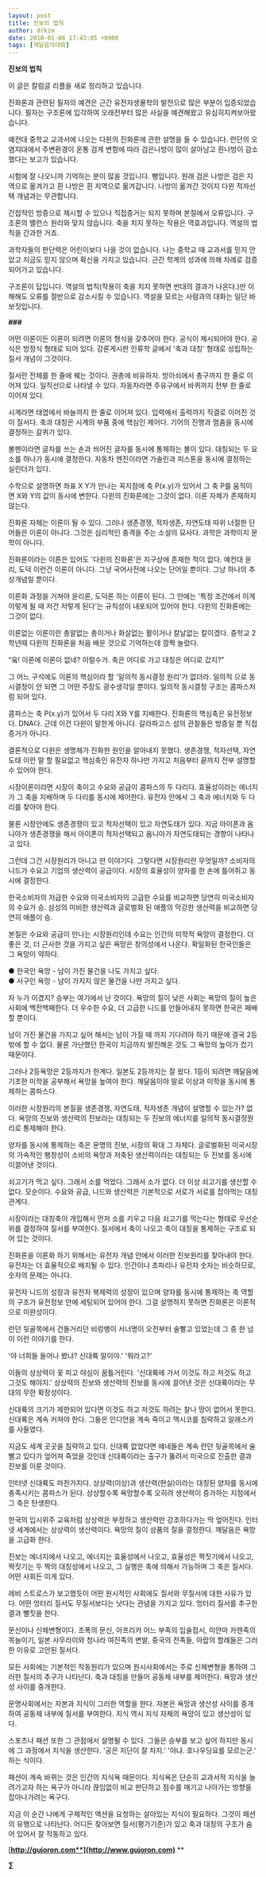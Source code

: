```yaml
---
layout: post
title: 진보의 법칙
author: drkim
date: 2010-01-08 17:43:05 +0900
tags: [깨달음의대화]
---
```

  
**진보의 법칙**

이 글은 칼럼글 리플을 새로 정리하고 있습니다.

진화론과 관련된 필자의 예견은 근간 유전자생물학의 발전으로 많은 부분이 입증되었습니다. 필자는 구조론에 입각하여 오래전부터 많은 사실을 예견해왔고 유심히지켜보아왔습니다. 

예컨대 중학교 교과서에 나오는 다윈의 진화론에 관한 설명을 들 수 있습니다. 런던의 오염지대에서 주변환경이 온통 검게 변함에 따라 검은나방이 많이 살아남고 흰나방이 감소했다는 보고가 있습니다. 

시험에 잘 나오니까 기억하는 분이 많을 것입니다. 뻥입니다. 원래 검은 나방은 검은 지역으로 옮겨가고 흰 나방은 흰 지역으로 옮겨갑니다. 나방이 옮겨간 것이지 다윈 적자선택 개념과는 무관합니다. 

간접적인 방증으로 제시할 수 있으나 직접증거는 되지 못하며 본질에서 오류입니다. 구조론의 밸런스 원리와 맞지 않습니다. 축을 치지 못하는 작용은 역효과입니다. 역설의 법칙을 간과한 거죠. 

과학자들의 판단력은 어린이보다 나을 것이 없습니다. 나는 중학교 때 교과서를 믿지 안았고 지금도 믿지 않으며 확신을 가지고 있습니다. 근간 학계의 성과에 의해 차례로 검증되어가고 있습니다. 

구조론이 답입니다. 역설의 법칙(작용이 축을 치지 못하면 반대의 결과가 나온다.)만 이해해도 오류를 절반으로 감소시킬 수 있습니다. 역설을 모르는 사람과의 대화는 일단 바보짓입니다.

**###**

어떤 이론이든 이론이 되려면 이론의 형식을 갖추어야 한다. 공식이 제시되어야 한다. 공식은 방정식 형태로 되어 있다. 강론게시판 인류학 글에서 '축과 대칭' 형태로 성립하는 질서 개념이 그것이다.

질서란 전체를 한 줄에 꿰는 것이다. 권총에 비유하자. 방아쇠에서 총구까지 한 줄로 이어져 있다. 일직선으로 나타낼 수 있다. 자동차라면 주유구에서 바퀴까지 전부 한 줄로 이어져 있다.

시계라면 태엽에서 바늘까지 한 줄로 이어져 있다. 입력에서 출력까지 직결로 이어진 것이 질서다. 축과 대칭은 시계의 부품 중에 핵심인 제어다. 기어의 진행과 멈춤을 동시에 결정하는 갈퀴가 있다. 

볼펜이라면 글자를 쓰는 손과 씌어진 글자를 동시에 통제하는 볼이 있다. 대칭되는 두 요소를 하나가 동시에 결정한다. 자동차 엔진이라면 가솔린과 피스톤을 동시에 결정하는 실린더가 있다.

수학으로 설명하면 좌표 X Y가 만나는 꼭지점에 축 P(x.y)가 있어서 그 축 P를 움직이면 X와 Y의 값이 동시에 변한다. 다윈의 진화론에는 그것이 없다. 이론 자체가 존재하지 않는다. 

진화론 자체는 이론이 될 수 있다. 그러나 생존경쟁, 적자생존, 자연도태 따위 너절한 단어들은 이론이 아니다. 그것은 심리적인 충격을 주는 소설의 묘사다. 과학은 과학이지 문학이 아니다.

진화론이라는 이론은 있어도 '다윈의 진화론'은 지구상에 존재한 적이 없다. 예컨대 윤리, 도덕 이런건 이론이 아니다. 그냥 국어사전에 나오는 단어일 뿐이다. 그냥 하나의 추상개념일 뿐이다. 

이론화 과정을 거쳐야 윤리론, 도덕론 하는 이론이 된다. 그 안에는 '특정 조건에서 이게 이렇게 될 때 저건 저렇게 된다'는 규칙성이 내포되어 있어야 한다. 다윈의 진화론에는 그것이 없다.

이론없는 이론이란 총알없는 총이거나 화살없는 활이거나 칼날없는 칼이겠다. 중학교 2학년때 다윈의 진화론을 처음 배운 것으로 기억하는데 깜짝 놀랐다.

“읔! 이론에 이론이 없네? 이럴수가. 축은 어디로 가고 대칭은 어디로 갔지?”

그 어느 구석에도 이론의 핵심이라 할 '일의적 동시결정 원리'가 없더라. 일의적 으로 동시결정이 안 되면 그 어떤 주장도 광수생각일 뿐이다. 일의적 동시결정 구조는 콤파스처럼 되어 있다.

콤파스는 축 P(x.y)가 있어서 두 다리 X와 Y를 지배한다. 진화론의 핵심축은 유전정보다. DNA다. 근데 이건 다윈이 말한게 아니다. 갈라파고스 섬의 관찰들은 방증일 뿐 직접증거가 아니다. 

결론적으로 다윈은 생명체가 진화한 원인을 알아내지 못했다. 생존경쟁, 적자선택, 자연도태 이런 말 할 필요없고 핵심축인 유전자 하나만 가지고 처음부터 끝까지 전부 설명할 수 있어야 한다.

시장이론이라면 시장이 축이고 수요와 공급이 콤파스의 두 다리다. 효율성이라는 에너지가 그 축을 지배하며 두 다리를 동시에 제어한다. 유전자 안에서 그 축과 에너지와 두 다리를 찾아야 한다.

물론 시장안에도 생존경쟁이 있고 적자선택이 있고 자연도태가 있다. 지금 아이폰과 옴니아가 생존경쟁을 해서 아이폰이 적자선택되고 옴니아가 자연도태되는 경향이 나타나고 있다.

그런데 그건 시장원리가 아니고 딴 이야기다. 그렇다면 시장원리란 무엇일까? 소비자의 니드가 수요고 기업의 생산력이 공급이다. 시장의 효율성이 양자를 한 손에 틀어쥐고 동시에 결정한다.

한국소비자의 저급한 수요와 미국소비자의 고급한 수요를 비교하면 당연히 미국소비자의 수요가 승. 삼성의 미비한 생산력과 글로벌화 된 애플의 막강한 생산력을 비교하면 당연히 애플이 승.

본질은 수요와 공급이 만나는 시장원리인데 수요는 인간의 미학적 욕망이 결정한다. 더 좋은 것, 더 근사한 것을 가지고 싶은 욕망은 창의성에서 나온다. 확일화된 한국인들은 그 욕망이 약하다.

● 한국인 욕망 - 남이 가진 물건을 나도 가지고 싶다.  
● 서구인 욕망 - 남이 가지지 않은 물건을 나만 가지고 싶다.

자 누가 이겼지? 승부는 여기에서 난 것이다. 욕망의 질이 낮은 사회는 욕망의 질이 높은 사회에 백전백패한다. 더 우수한 수요, 더 고급한 니드를 만들어내지 못하면 한국은 패배할 뿐이다.

남이 가진 물건을 가지고 싶어 해서는 남이 가질 때 까지 기다려야 하기 때문에 결국 2등 밖에 할 수 없다. 물론 가난했던 한국이 지금까지 발전해온 것도 그 욕망의 높이가 컸기 때문이다. 

그러나 2등욕망은 2등까지가 한계다. 일본도 2등까지는 잘 왔다. 1등이 되려면 깨달음에 기초한 미학을 공부해서 욕망을 높여야 한다. 깨달음이야 말로 이상과 미학을 동시에 통제하는 콤파스다.

이러한 시장원리의 본질을 생존경쟁, 자연도태, 적자생존 개념이 설명할 수 있는가? 없다. 욕망의 진보와 생산력의 진보라는 대칭되는 두 진보의 에너지를 일의적 동시결정원리로 통제해야 한다. 

양자를 동시에 통제하는 축은 문명의 진보, 시장의 확대 그 자체다. 글로벌화된 미국시장의 가속적인 팽창성이 소비의 욕망과 저축된 생산력이라는 대칭되는 두 진보를 동시에 이끌어낸 것이다.

쇠고기가 먹고 싶다. 그래서 소를 먹었다. 그래서 소가 없다. 더 이상 쇠고기를 생산할 수 없다. 모순이다. 수요와 공급, 니드와 생산력은 기본적으로 서로가 서로를 잡아먹는 대칭관계다.

시장이라는 대칭축이 개입해서 먼저 소를 키우고 다음 쇠고기를 먹는다는 형태로 우선순위를 결정하여 질서를 부여한다. 질서에서 축이 나오고 축이 대칭을 통제하는 구조로 되어 있는 것이다.

진화론을 이론화 하기 위해서는 유전자 개념 안에서 이러한 진보원리를 찾아내야 한다. 유전자는 더 효율적으로 배치될 수 있다. 인간이나 초파리나 유전자 숫자는 비슷하므로, 숫자의 문제는 아니다. 

유전자 니드의 성장과 유전자 복제력의 성장이 있으며 양자를 동시에 통제하는 축 역할의 구조가 유전정보 안에 세팅되어 있어야 한다. 그걸 설명하지 못하면 진화론은 이론적으로 미완성이다.

런던 뒷골목에서 건들거리던 비렁뱅이 서너명이 오전부터 술빨고 있었는데 그 중 한 넘이 이런 이야기를 한다.

'야 너희들 들어나 봤냐? 신대륙 말이야.' '뭐라고?'

이들의 상상력이 꽃 피고 야심이 꿈틀거린다. '신대륙에 가서 이것도 하고 저것도 하고 그것도 해야지.' 상상력의 진보와 생산력의 진보를 동시에 끌어낸 것은 신대륙이라는 무대의 무한 확장성이다.

신대륙의 크기가 제한되어 있다면 이것도 하고 저것도 하려는 찰나 땅이 없어서 못한다. 신대륙은 계속 커져야 한다. 그들은 인디언을 계속 죽이고 맥시코를 침략하고 알래스카를 사들였다.

지금도 세계 곳곳을 침략하고 있다. 신대륙 없었다면 얘네들은 계속 런던 뒷골목에서 술빨고 있다가 엎어져 죽었을 것인데 신대륙이라는 출구가 뚫려서 미국으로 진출한 결과 진보를 이룬 것이다.

인터넷 신대륙도 마찬가지다. 상상력(이상)과 생산력(현실)이라는 대칭된 양자를 동시에 충족시키는 콤파스가 된다. 상상할수록 욕망할수록 오히려 생산력이 증가하는 지점에서 그 축은 탄생한다.

한국의 입시위주 교육처럼 상상력은 부정하고 생산력만 강조하다가는 딱 엎어진다. 인터넷 세계에서는 상상력이 생산력이다. 욕망의 질이 상품의 질을 결정한다. 깨달음은 욕망을 고급화 한다.

진보는 에너지에서 나오고, 에너지는 효율성에서 나오고, 효율성은 짝짓기에서 나오고, 짝짓기는 두 짝의 대칭성에서 나오고, 그 실행은 축에 의해서 가능하며 그 축은 질서다. 어떤 사회든 이게 있다.

레비 스트로스가 보고했듯이 어떤 원시적인 사회에도 질서와 무질서에 대한 사유가 있다. 어떤 엉터리 질서도 무질서보다는 낫다는 관념을 가지고 있다. 엉터리 질서를 추구한 결과 뻘짓을 한다.

문신이나 신체변형이다. 조폭의 문신, 아프리카 어느 부족의 입술접시, 미얀마 카렌족의 목늘이기, 일본 사무라이와 청나라 여진족의 변발, 중국의 전족들, 아랍의 할례들은 그러한 이유로 고안된 질서다.

모든 사회에는 기본적인 작동원리가 있으며 원시사회에서는 주로 신체변형을 통하여 그러한 질서의 추구가 나타난다. 축과 대칭을 만들어 공동체 내부를 제어한다. 욕망과 생산성 사이를 중개한다. 

문명사회에서는 자본과 지식이 그러한 역할을 한다. 자본은 욕망과 생산성 사이를 중개하여 공동체 내부에 질서를 부여한다. 지식 역시 지식 자체의 욕망이 있고 생산성이 있다. 

스포츠나 패션 또한 그 관점에서 설명될 수 있다. 그들은 승부를 보고 싶어 하지만 동시에 그 과정에서 지식을 생산한다. '공은 지단이 잘 차지.' '아냐. 호나우딩요를 모르는군.' 하는 식이다.

패션이 계속 바뀌는 것은 인간의 지식욕 때문이다. 지식욕은 단순히 교과서적 지식을 늘려가고자 하는 욕구가 아니라 끊임없이 비교 판단하고 점수를 매기고 나아가는 방향을 잡아나가려는 욕구다. 

지금 이 순간 나에게 구체적인 액션을 요청하는 살아있는 지식이 필요하다. 그것이 패션의 유행으로 나타난다. 어디든 찾아보면 질서(평가기준)가 있고 축과 대칭의 구조가 숨어 있어서 잘 작동하고 있다.

[**http://gujoron.com**](http://www.gujoron.com)** 
**

**∑**